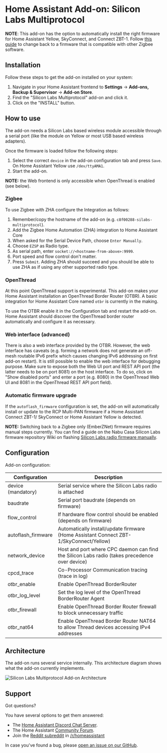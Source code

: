 # Home Assistant Add-on: Silicon Labs Multiprotocol

**NOTE**: This add-on has the option to automatically install the right firmware for Home Assistant Yellow, SkyConnect, and Connect ZBT-1. Follow [this guide](https://github.com/NabuCasa/silabs-firmware/wiki/Flash-Silicon-Labs-radio-firmware-manually) to change back to a firmware that is compatible with other Zigbee software.

## Installation

Follow these steps to get the add-on installed on your system:

1. Navigate in your Home Assistant frontend to **Settings** -> **Add-ons, Backup & Supervisor** -> **Add-on Store**.
2. Find the "Silicon Labs Multiprotocol" add-on and click it.
3. Click on the "INSTALL" button.

## How to use

The add-on needs a Silicon Labs based wireless module accessible through a
serial port (like the module on Yellow or most USB based wireless adapters).

Once the firmware is loaded follow the following steps:

1. Select the correct `device` in the add-on configuration tab and press `Save`.
   On Home Assistant Yellow use `/dev/ttyAMA1`.
2. Start the add-on.

**NOTE:** the Web frontend is only accessible when OpenThread is enabled (see below).

### Zigbee

To use Zigbee with ZHA configure the Integration as follows:

1. Remember/copy the hostname of the add-on (e.g. `c8f00288-silabs-multiprotocol`).
2. Add the Zigbee Home Automation (ZHA) integration to Home Assistant Core
3. When asked for the Serial Device Path, choose `Enter Manually`.
4. Choose `EZSP` as Radio type.
5. As serial path, enter `socket://<hostname-from-above>:9999`.
6. Port speed and flow control don't matter.
7. Press `Submit`. Adding ZHA should succeed and you should be able to use ZHA
   as if using any other supported radio type.

### OpenThread

At this point OpenThread support is experimental. This add-on makes your Home
Assistant installation an OpenThread Border Router (OTBR). A basic integration
for Home Assistant Core named `otbr` is currently in the making.

To use the OTBR enable it in the Configuration tab and restart the add-on. Home
Assistant should discover the OpenThread border router automatically and
configure it as necessary.

### Web interface (advanced)

There is also a web interface provided by the OTBR. However, the web
interface has caveats (e.g. forming a network does not generate an off-mesh
routable IPv6 prefix which causes changing IPv6 addressing on first add-on
restart). It is still possible to enable the web interface for debugging
purpose. Make sure to expose both the Web UI port and REST API port (the
latter needs to be on port 8081) on the host interface. To do so, click on
"Show disabled ports" and enter a port (e.g. 8080) in the OpenThread Web UI
and 8081 in the OpenThread REST API port field).

### Automatic firmware upgrade

If the `autoflash_firmware` configuration is set, the add-on will automatically
install or update to the RCP Multi-PAN firmware if a Home Assistant Connect ZBT-1/
SkyConnect or Home Assistant Yellow is detected.

**NOTE:** Switching back to a Zigbee only (EmberZNet) firmware requires manual
steps currently. You can find a guide on the Nabu Casa Silicon Labs firmware
repository Wiki on flashing [Silicon Labs radio firmware
manually](https://github.com/NabuCasa/silabs-firmware/wiki/Flash-Silicon-Labs-radio-firmware-manually).

## Configuration

Add-on configuration:

| Configuration      | Description                                            |
|--------------------|--------------------------------------------------------|
| device (mandatory) | Serial service where the Silicon Labs radio is attached |
| baudrate           | Serial port baudrate (depends on firmware)   |
| flow_control       | If hardware flow control should be enabled (depends on firmware) |
| autoflash_firmware | Automatically install/update firmware (Home Assistant Connect ZBT-1/SkyConnect/Yellow) |
| network_device     | Host and port where CPC daemon can find the Silicon Labs radio (takes precedence over device) |
| cpcd_trace         | Co-Processor Communication tracing (trace in log)      |
| otbr_enable        | Enable OpenThread BorderRouter                         |
| otbr_log_level     | Set the log level of the OpenThread BorderRouter Agent     |
| otbr_firewall      | Enable OpenThread Border Router firewall to block unnecessary traffic |
| otbr_nat64         | Enable OpenThread Border Router NAT64 to allow Thread devices accessing IPv4 addresses |

## Architecture

The add-on runs several service internally. This architecture diagram shows what
the add-on currently implements.

![Silicon Labs Multiprotocol Add-on Architecture](https://raw.githubusercontent.com/home-assistant/addons/master/silabs-multiprotocol/images/architecture.png)

## Support

Got questions?

You have several options to get them answered:

- The [Home Assistant Discord Chat Server][discord].
- The Home Assistant [Community Forum][forum].
- Join the [Reddit subreddit][reddit] in [/r/homeassistant][reddit]

In case you've found a bug, please [open an issue on our GitHub][issue].

[discord]: https://discord.gg/c5DvZ4e
[forum]: https://community.home-assistant.io
[reddit]: https://reddit.com/r/homeassistant
[issue]: https://github.com/home-assistant/addons/issues
